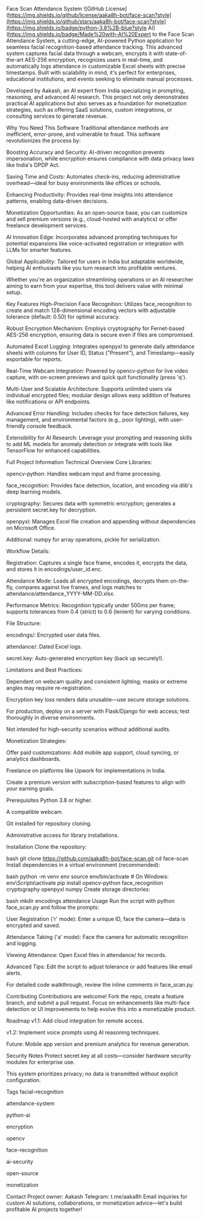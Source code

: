 Face Scan Attendance System
![GitHub License](https://img.shields.io/github/license/aaka8h-bot/face-scan?style](https://img.shields.io/github/stars/aaka8h-bot/face-scan?style](https://img.shields.io/badge/python-3.8%2B-blue?style AI](https://img.shields.io/badge/Made%20with-AI%20Expert to the Face Scan Attendance System, a cutting-edge, AI-powered Python application for seamless facial recognition-based attendance tracking. This advanced system captures facial data through a webcam, encrypts it with state-of-the-art AES-256 encryption, recognizes users in real-time, and automatically logs attendance in customizable Excel sheets with precise timestamps. Built with scalability in mind, it's perfect for enterprises, educational institutions, and events seeking to eliminate manual processes.

Developed by Aakash, an AI expert from India specializing in prompting, reasoning, and advanced AI research. This project not only demonstrates practical AI applications but also serves as a foundation for monetization strategies, such as offering SaaS solutions, custom integrations, or consulting services to generate revenue.

Why You Need This Software
Traditional attendance methods are inefficient, error-prone, and vulnerable to fraud. This software revolutionizes the process by:

Boosting Accuracy and Security: AI-driven recognition prevents impersonation, while encryption ensures compliance with data privacy laws like India's DPDP Act.

Saving Time and Costs: Automates check-ins, reducing administrative overhead—ideal for busy environments like offices or schools.

Enhancing Productivity: Provides real-time insights into attendance patterns, enabling data-driven decisions.

Monetization Opportunities: As an open-source base, you can customize and sell premium versions (e.g., cloud-hosted with analytics) or offer freelance development services.

AI Innovation Edge: Incorporates advanced prompting techniques for potential expansions like voice-activated registration or integration with LLMs for smarter features.

Global Applicability: Tailored for users in India but adaptable worldwide, helping AI enthusiasts like you turn research into profitable ventures.

Whether you're an organization streamlining operations or an AI researcher aiming to earn from your expertise, this tool delivers value with minimal setup.

Key Features
High-Precision Face Recognition: Utilizes face_recognition to create and match 128-dimensional encoding vectors with adjustable tolerance (default: 0.50) for optimal accuracy.

Robust Encryption Mechanism: Employs cryptography for Fernet-based AES-256 encryption, ensuring data is secure even if files are compromised.

Automated Excel Logging: Integrates openpyxl to generate daily attendance sheets with columns for User ID, Status ("Present"), and Timestamp—easily exportable for reports.

Real-Time Webcam Integration: Powered by opencv-python for live video capture, with on-screen previews and quick quit functionality (press 'q').

Multi-User and Scalable Architecture: Supports unlimited users via individual encrypted files; modular design allows easy addition of features like notifications or API endpoints.

Advanced Error Handling: Includes checks for face detection failures, key management, and environmental factors (e.g., poor lighting), with user-friendly console feedback.

Extensibility for AI Research: Leverage your prompting and reasoning skills to add ML models for anomaly detection or integrate with tools like TensorFlow for enhanced capabilities.

Full Project Information
Technical Overview
Core Libraries:

opencv-python: Handles webcam input and frame processing.

face_recognition: Provides face detection, location, and encoding via dlib's deep learning models.

cryptography: Secures data with symmetric encryption; generates a persistent secret.key for decryption.

openpyxl: Manages Excel file creation and appending without dependencies on Microsoft Office.

Additional: numpy for array operations, pickle for serialization.

Workflow Details:

Registration: Captures a single face frame, encodes it, encrypts the data, and stores it in encodings/user_id.enc.

Attendance Mode: Loads all encrypted encodings, decrypts them on-the-fly, compares against live frames, and logs matches to attendance/attendance_YYYY-MM-DD.xlsx.

Performance Metrics: Recognition typically under 500ms per frame; supports tolerances from 0.4 (strict) to 0.6 (lenient) for varying conditions.

File Structure:

encodings/: Encrypted user data files.

attendance/: Dated Excel logs.

secret.key: Auto-generated encryption key (back up securely!).

Limitations and Best Practices:

Dependent on webcam quality and consistent lighting; masks or extreme angles may require re-registration.

Encryption key loss renders data unusable—use secure storage solutions.

For production, deploy on a server with Flask/Django for web access; test thoroughly in diverse environments.

Not intended for high-security scenarios without additional audits.

Monetization Strategies:

Offer paid customizations: Add mobile app support, cloud syncing, or analytics dashboards.

Freelance on platforms like Upwork for implementations in India.

Create a premium version with subscription-based features to align with your earning goals.

Prerequisites
Python 3.8 or higher.

A compatible webcam.

Git installed for repository cloning.

Administrative access for library installations.

Installation
Clone the repository:

bash
git clone https://github.com/aaka8h-bot/face-scan.git
cd face-scan
Install dependencies in a virtual environment (recommended):

bash
python -m venv env
source env/bin/activate  # On Windows: env\Scripts\activate
pip install opencv-python face_recognition cryptography openpyxl numpy
Create storage directories:

bash
mkdir encodings attendance
Usage
Run the script with python face_scan.py and follow the prompts:

User Registration ('r' mode): Enter a unique ID, face the camera—data is encrypted and saved.

Attendance Taking ('a' mode): Face the camera for automatic recognition and logging.

Viewing Attendance: Open Excel files in attendance/ for records.

Advanced Tips: Edit the script to adjust tolerance or add features like email alerts.

For detailed code walkthrough, review the inline comments in face_scan.py.

Contributing
Contributions are welcome! Fork the repo, create a feature branch, and submit a pull request. Focus on enhancements like multi-face detection or UI improvements to help evolve this into a monetizable product.

Roadmap
v1.1: Add cloud integration for remote access.

v1.2: Implement voice prompts using AI reasoning techniques.

Future: Mobile app version and premium analytics for revenue generation.

Security Notes
Protect secret.key at all costs—consider hardware security modules for enterprise use.

This system prioritizes privacy; no data is transmitted without explicit configuration.

Tags
facial-recognition

attendance-system

python-ai

encryption

opencv

face-recognition

ai-security

open-source

monetization

Contact
Project owner: Aakash
Telegram: t.me/aaka8h
Email inquiries for custom AI solutions, collaborations, or monetization advice—let's build profitable AI projects together!

